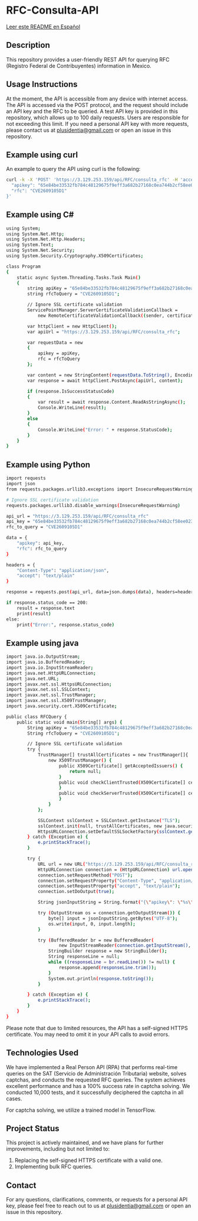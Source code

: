 # RFC-Consulta-API

[Leer este README en Español](README.md)

## Description
This repository provides a user-friendly REST API for querying RFC (Registro Federal de Contribuyentes) information in Mexico.

## Usage Instructions
At the moment, the API is accessible from any device with internet access. The API is accessed via the POST protocol, and the request should include an API key and the RFC to be queried. A test API key is provided in this repository, which allows up to 100 daily requests. Users are responsible for not exceeding this limit. If you need a personal API key with more requests, please contact us at [plusidentia@gmail.com](mailto:plusidentia@gmail.com) or open an issue in this repository.

## Example using curl
An example to query the API using curl is the following:
```bash
curl -k -X 'POST' 'https://3.129.253.159/api/RFC/consulta_rfc' -H 'accept: text/plain' -H 'Content-Type: application/json' -d '{
  "apikey": "65e84be33532fb784c48129675f9eff3a682b27168c0ea744b2cf58ee02337c5",
  "rfc": "CVE2609105D1"
}'
```
## Example using C#
```bash
using System;
using System.Net.Http;
using System.Net.Http.Headers;
using System.Text;
using System.Net.Security;
using System.Security.Cryptography.X509Certificates;

class Program
{
    static async System.Threading.Tasks.Task Main()
    {
        string apiKey = "65e84be33532fb784c48129675f9eff3a682b27168c0ea744b2cf58ee02337c5";
        string rfcToQuery = "CVE2609105D1";

        // Ignore SSL certificate validation
        ServicePointManager.ServerCertificateValidationCallback = 
            new RemoteCertificateValidationCallback((sender, certificate, chain, sslPolicyErrors) => true);

        var httpClient = new HttpClient();
        var apiUrl = "https://3.129.253.159/api/RFC/consulta_rfc";

        var requestData = new
        {
            apikey = apiKey,
            rfc = rfcToQuery
        };

        var content = new StringContent(requestData.ToString(), Encoding.UTF8, "application/json");
        var response = await httpClient.PostAsync(apiUrl, content);

        if (response.IsSuccessStatusCode)
        {
            var result = await response.Content.ReadAsStringAsync();
            Console.WriteLine(result);
        }
        else
        {
            Console.WriteLine("Error: " + response.StatusCode);
        }
    }
}
```

## Example using Python
```bash
import requests
import json
from requests.packages.urllib3.exceptions import InsecureRequestWarning

# Ignore SSL certificate validation
requests.packages.urllib3.disable_warnings(InsecureRequestWarning)

api_url = "https://3.129.253.159/api/RFC/consulta_rfc"
api_key = "65e84be33532fb784c48129675f9eff3a682b27168c0ea744b2cf58ee02337c5"
rfc_to_query = "CVE2609105D1"

data = {
    "apikey": api_key,
    "rfc": rfc_to_query
}

headers = {
    "Content-Type": "application/json",
    "accept": "text/plain"
}

response = requests.post(api_url, data=json.dumps(data), headers=headers, verify=False)

if response.status_code == 200:
    result = response.text
    print(result)
else:
    print("Error:", response.status_code)
```
## Example using java
```bash
import java.io.OutputStream;
import java.io.BufferedReader;
import java.io.InputStreamReader;
import java.net.HttpURLConnection;
import java.net.URL;
import javax.net.ssl.HttpsURLConnection;
import javax.net.ssl.SSLContext;
import javax.net.ssl.TrustManager;
import javax.net.ssl.X509TrustManager;
import java.security.cert.X509Certificate;

public class RFCQuery {
    public static void main(String[] args) {
        String apiKey = "65e84be33532fb784c48129675f9eff3a682b27168c0ea744b2cf58ee02337c5";
        String rfcToQuery = "CVE2609105D1";

        // Ignore SSL certificate validation
        try {
            TrustManager[] trustAllCertificates = new TrustManager[]{
                new X509TrustManager() {
                    public X509Certificate[] getAcceptedIssuers() {
                        return null;
                    }
                    public void checkClientTrusted(X509Certificate[] certs, String authType) {
                    }
                    public void checkServerTrusted(X509Certificate[] certs, String authType) {
                    }
                }
            };

            SSLContext sslContext = SSLContext.getInstance("TLS");
            sslContext.init(null, trustAllCertificates, new java.security.SecureRandom());
            HttpsURLConnection.setDefaultSSLSocketFactory(sslContext.getSocketFactory());
        } catch (Exception e) {
            e.printStackTrace();
        }

        try {
            URL url = new URL("https://3.129.253.159/api/RFC/consulta_rfc");
            HttpURLConnection connection = (HttpURLConnection) url.openConnection();
            connection.setRequestMethod("POST");
            connection.setRequestProperty("Content-Type", "application/json");
            connection.setRequestProperty("accept", "text/plain");
            connection.setDoOutput(true);

            String jsonInputString = String.format("{\"apikey\": \"%s\", \"rfc\": \"%s\"}", apiKey, rfcToQuery);

            try (OutputStream os = connection.getOutputStream()) {
                byte[] input = jsonInputString.getBytes("UTF-8");
                os.write(input, 0, input.length);
            }

            try (BufferedReader br = new BufferedReader(
                    new InputStreamReader(connection.getInputStream(), "UTF-8"))) {
                StringBuilder response = new StringBuilder();
                String responseLine = null;
                while ((responseLine = br.readLine()) != null) {
                    response.append(responseLine.trim());
                }
                System.out.println(response.toString());
            }

        } catch (Exception e) {
            e.printStackTrace();
        }
    }
}
```

Please note that due to limited resources, the API has a self-signed HTTPS certificate. You may need to omit it in your API calls to avoid errors.

## Technologies Used
We have implemented a Real Person API (RPA) that performs real-time queries on the SAT (Servicio de Administración Tributaria) website, solves captchas, and conducts the requested RFC queries. The system achieves excellent performance and has a 100% success rate in captcha solving. We conducted 10,000 tests, and it successfully deciphered the captcha in all cases.

For captcha solving, we utilize a trained model in TensorFlow.

## Project Status
This project is actively maintained, and we have plans for further improvements, including but not limited to:

1. Replacing the self-signed HTTPS certificate with a valid one.
2. Implementing bulk RFC queries.

## Contact
For any questions, clarifications, comments, or requests for a personal API key, please feel free to reach out to us at [plusidentia@gmail.com](mailto:plusidentia@gmail.com) or open an issue in this repository.
